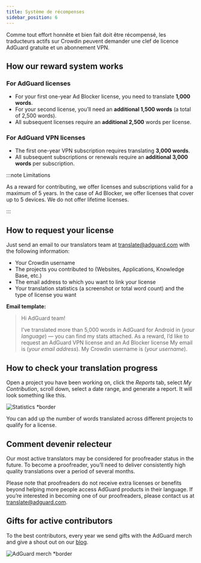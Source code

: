 ```yaml
---
title: Système de récompenses
sidebar_position: 6
---
```


Comme tout effort honnête et bien fait doit être récompensé, les traducteurs actifs sur Crowdin peuvent demander une clef de licence AdGuard gratuite et un abonnement VPN.

## How our reward system works

### For AdGuard licenses

- For your first one-year Ad Blocker license, you need to translate **1,000 words**.
- For your second license, you’ll need an **additional 1,500 words** (a total of 2,500 words).
- All subsequent licenses require an **additional 2,500** words per license.

### For AdGuard VPN licenses

- The first one-year VPN subscription requires translating **3,000 words**.
- All subsequent subscriptions or renewals require an **additional 3,000 words** per subscription.

:::note Limitations

As a reward for contributing, we offer licenses and subscriptions valid for a maximum of 5 years. In the case of Ad Blocker, we offer licenses that cover up to 5 devices. We do not offer lifetime licenses.

:::

## How to request your license

Just send an email to our translators team at [translate@adguard.com](mailto:translate@adguard.com) with the following information:

- Your Crowdin username
- The projects you contributed to (Websites, Applications, Knowledge Base, etc.)
- The email address to which you want to link your license
- Your translation statistics (a screenshot or total word count) and the type of license you want

**Email template:**

> Hi AdGuard team!
> 
> I’ve translated more than 5,000 words in AdGuard for Android in (*your language*) — you can find my stats attached. As a reward, I’d like to request an AdGuard VPN license and an Ad Blocker license My email is (*your email address*). My Crowdin username is (*your username*).

## How to check your translation progress

Open a project you have been working on, click the *Reports* tab, select *My Contribution*, scroll down, select a date range, and generate a report. It will look something like this.

![Statistics *border](https://cdn.adtidy.org/content/kb/ad_blocker/miscellaneous/adguard_translations/statistics.png)

You can add up the number of words translated across different projects to qualify for a license.

## Comment devenir relecteur

Our most active translators may be considered for proofreader status in the future. To become a proofreader, you’ll need to deliver consistently high quality translations over a period of several months.

Please note that proofreaders do not receive extra licenses or benefits beyond helping more people access AdGuard products in their language. If you’re interested in becoming one of our proofreaders, please contact us at [translate@adguard.com](mailto:translate@adguard.com).

## Gifts for active contributors

To the best contributors, every year we send gifts with the AdGuard merch and give a shout out on our [blog](https://adguard.com/en/blog/best-contributors-2023.html).

![AdGuard merch *border](https://cdn.adguard.com/public/Adguard/Blog/presents.png)
